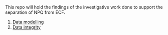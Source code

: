 This repo will hold the findings of the investigative work done to support the separation of NPQ from ECF.

1. [Data modelling](./data-modelling.md)
2. [Data integrity](./data-integrity.md)

